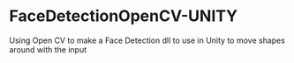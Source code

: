 # FaceDetectionOpenCV-UNITY
Using Open CV to make a Face Detection dll to use in Unity to move shapes around with the input 
